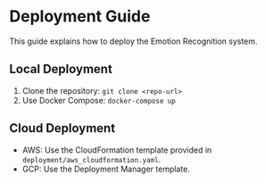 
# Deployment Guide
This guide explains how to deploy the Emotion Recognition system.

## Local Deployment
1. Clone the repository: `git clone <repo-url>`
2. Use Docker Compose: `docker-compose up`

## Cloud Deployment
- AWS: Use the CloudFormation template provided in `deployment/aws_cloudformation.yaml`.
- GCP: Use the Deployment Manager template.
